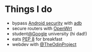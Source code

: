# Things I do

- bypass [Android security](https://source.android.com/docs/security/features) with [adb](https://developer.android.com/studio/command-line/)
- secure routers with [OpenWrt](https://openwrt.org/about)
- student[@Google](https://twitter.com/Google) university (hi dad!)
- eats [PEP 8](http://www.python.org/dev/peps/pep-0008/) for breakfast
- webdev with [@TheOdinProject](https://twitter.com/theodinproject)
